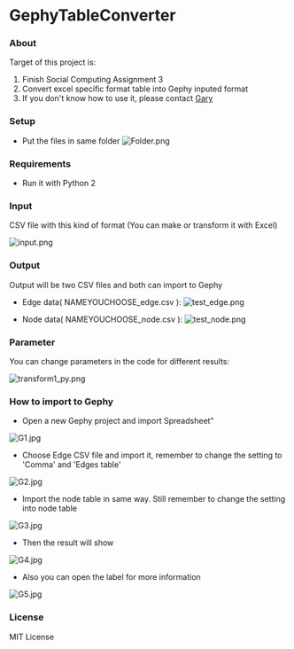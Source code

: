 # GephyTableConverter

### About
Target of this project is: 

1. Finish Social Computing Assignment 3
2. Convert excel specific format table into Gephy inputed format
3. If you don't know how to use it, please contact [Gary](mailto:garynil1635@gmail.com)

### Setup

* Put the files in same folder
![Folder.png](images/Folder.png)

### Requirements
* Run it with Python 2

### Input
CSV file with this kind of format (You can make or transform it with Excel)

![input.png](images/input.png)

### Output

Output will be two CSV files and both can import to Gephy

* Edge data( NAMEYOUCHOOSE_edge.csv ):
![test_edge.png](images/test_edge.png)


* Node data( NAMEYOUCHOOSE_node.csv ):
![test_node.png](images/test_node.png)

### Parameter

You can change parameters in the code for different results:

![transform1_py.png](images/transform1_py.png)


### How to import to Gephy

* Open a new Gephy project and import Spreadsheet"

![G1.jpg](images/G1.png)

* Choose Edge CSV file and import it, remember to change the setting to 'Comma' and 'Edges table'

![G2.jpg](images/G2.png)

* Import the node table in same way. Still remember to change the setting into node table

![G3.jpg](images/G3.png)

* Then the result will show

![G4.jpg](images/G4.png)

* Also you can open the label for more information

![G5.jpg](images/G5.png)

### License

MIT License